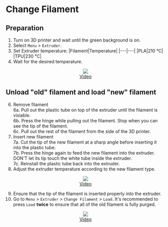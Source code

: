 # Change Filament
## Preparation
1. Turn on 3D printer and wait until the green background is on.
2. Select `Menu` > `Extruder`.
4. Set Extruder temperature:
   |Filament|Temperature|
   |---|---|
   |PLA|210 °C|
   |TPU|230 °C|
5. Wait for the desired temperature.

<p align='center'>
   <img src="https://github.com/HKPolyU-UAV/3d_printing/blob/main/videos/Change%20filament_preparation.gif" /> <br/>
   <a href="https://github.com/HKPolyU-UAV/3d_printing/blob/main/videos/Change%20filament_preparation_resize.mp4">Video</a>
</p>

## Unload "old" filament and load "new" filament
6. Remove filament\
   6a. Pull out the plastic tube on top of the extruder until the filament is visiable.\
   6b. Press the hinge while pulling out the filament. Stop when you can see the tip of the filament.\
   6c. Pull out the rest of the filament from the side of the 3D printer.
7. Insert new filament\
   7a. Cut the tip of the new filament at a sharp angle before inserting it into the plastic tube.\
   7b. Press the hinge again to feed the new filament into the extruder. DON'T let its tip touch the white tube inside the extruder.\
   7c. Reinstall the plastic tube back into the extruder.
8. Adjust the extruder temperature according to the new filament type.
   
<p align='center'>
   <img src="https://github.com/HKPolyU-UAV/3d_printing/blob/main/videos/Change%20filament_remove_load_filament.gif"/> <br/>
   <a href="https://github.com/HKPolyU-UAV/3d_printing/blob/main/videos/Change%20filament_unload_load_filament_resize.mp4">Video</a>
</p>

9. Ensure that the tip of the filament is inserted properly into the extruder.
10. Go to `Menu` > `Extruder` > `Change Filament` > `Load`. It's recommended to press `Load` **twice** to ensure that all of the old filament is fully purged.

<p align='center'>
   <img src="https://github.com/HKPolyU-UAV/3d_printing/blob/main/videos/Change%20filament_final_check.gif"/> <br/>
   <a href="https://github.com/HKPolyU-UAV/3d_printing/blob/main/videos/Change%20filament_final_check_resize.mp4">Video</a>
</p>
